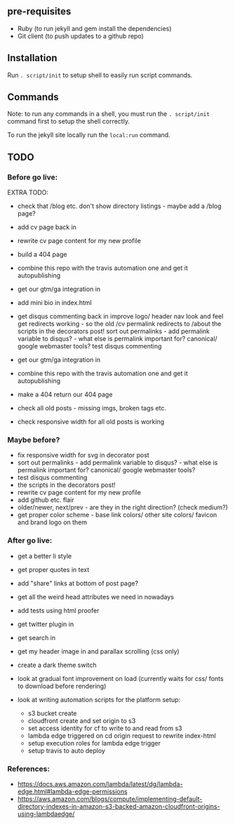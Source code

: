 ## pre-requisites

 * Ruby (to run jekyll and gem install the dependencies)
 * Git client (to push updates to a github repo)

## Installation

Run `. script/init` to setup shell to easily run script commands.

## Commands

Note: to run any commands in a shell, you must run the `. script/init` command first to setup the shell correctly.

To run the jekyll site locally run the `local:run` command.

## TODO

### Before go live:
EXTRA TODO:

 * check that /blog etc. don't show directory listings - maybe add a /blog page?

 * add cv page back in
 * rewrite cv page content for my new profile
 * build a 404 page
 * combine this repo with the travis automation one and get it autopublishing
 * get our gtm/ga integration in
 * add mini bio in index.html
 * get disqus commenting back in
improve logo/ header nav look and feel
get redirects working - so the old /cv permalink redirects to /about
the scripts in the decorators post!
sort out permalinks - add permalink variable to disqus? - what else is permalink important for? canonical/ google webmaster tools?
test disqus commenting

 * get our gtm/ga integration in
 * combine this repo with the travis automation one and get it autopublishing
 * make a 404 return our 404 page
 * check all old posts - missing imgs, broken tags etc.
 * check responsive width for all old posts is working

### Maybe before?

 * fix responsive width for svg in decorator post
 * sort out permalinks - add permalink variable to disqus? - what else is permalink important for? canonical/ google webmaster tools?
 * test disqus commenting
 * the scripts in the decorators post!
 * rewrite cv page content for my new profile
 * add github etc. flair
 * older/newer, next/prev - are they in the right direction? (check medium?)
 * get proper color scheme - base link colors/ other site colors/ favicon and brand logo on them

### After go live:

 * get a better li style
 * get proper quotes in text
 * add "share" links at bottom of post page?
 * get all the weird head attributes we need in nowadays
 * add tests using html proofer
 * get twitter plugin in
 * get search in
 * get my header image in and parallax scrolling (css only)
 * create a dark theme switch
 * look at gradual font improvement on load (currently waits for css/ fonts to download before rendering)

 * look at writing automation scripts for the platform setup:
   * s3 bucket create
   * cloudfront create and set origin to s3
   * set access identity for cf to write to and read from s3
   * lambda edge triggered on cd origin request to rewrite index-html
   * setup execution roles for lambda edge trigger
   * setup travis to auto deploy

### References:

 * https://docs.aws.amazon.com/lambda/latest/dg/lambda-edge.html#lambda-edge-permissions
 * https://aws.amazon.com/blogs/compute/implementing-default-directory-indexes-in-amazon-s3-backed-amazon-cloudfront-origins-using-lambdaedge/
